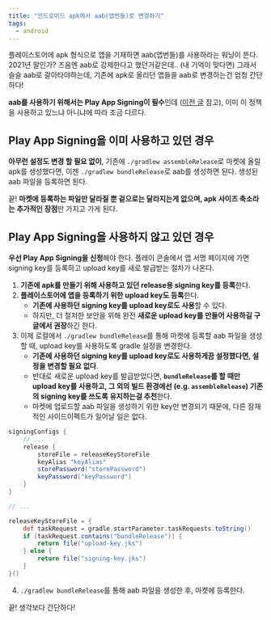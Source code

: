 ```yaml
---
title: "안드로이드 apk에서 aab(앱번들)로 변경하기"
tags:
  - android
---
```


플레이스토어에 apk 형식으로 앱을 기재하면 aab(앱번들)를 사용하라는 워닝이 뜬다. 2021년 말인가? 즈음엔 aab로 강제한다고 했던거같은데.. (내 기억이 맞다면)
그래서 슬슬 aab로 갈아타야하는데, 기존에 apk로 올리던 앱들을 aab로 변경하는건 엄청 간단하다!

**aab를 사용하기 위해서는 Play App Signing이 필수**인데 ([이전 글](https://giantsol.github.io/android-app-bundle/) 참고), 이미 이 정책을 사용하고 있느냐 아니냐에 따라 조금 다르다.

## Play App Signing을 이미 사용하고 있던 경우

**아무런 설정도 변경 할 필요 없이**, 기존에 `./gradlew assembleRelease`로 마켓에 올릴 apk를 생성했다면, 이젠 `./gradlew bundleRelease`로 aab를 생성하면 된다.
생성된 aab 파일을 등록하면 된다.

끝! **마켓에 등록하는 파일만 달라질 뿐 겉으로는 달라지는게 없으며, apk 사이즈 축소라는 추가적인 장점**만 가지고 가게 된다.

## Play App Signing을 사용하지 않고 있던 경우

**우선 Play App Signing을 신청**해야 한다. 플레이 콘솔에서 앱 서명 페이지에 가면 signing key를 등록하고 upload key를 새로 발급받는 절차가 나온다.

1. **기존에 apk를 만들기 위해 사용하고 있던 release용 signing key를 등록**한다.
2. **플레이스토어에 앱을 등록하기 위한 upload key도 등록**한다.
    - **기존에 사용하던 signing key를 upload key로도 사용**할 수 있다.
    - 하지만, 더 철저한 보안을 위해 완전 **새로운 upload key를 만들어 사용하길 구글에서 권장**하긴 한다.
3. 이제 로컬에서 `./gradlew bundleRelease`를 통해 마켓에 등록할 aab 파일을 생성할 때, upload key를 사용하도록 gradle 설정을 변경한다.
    - **기존에 사용하던 signing key를 upload key로도 사용하게끔 설정했다면, 설정을 변경할 필요 없다**.
    - 반대로 새로운 upload key를 발급받았다면, **`bundleRelease`를 할 때만 upload key를 사용하고, 그 외의 빌드 환경에선 (e.g. `assembleRelease`) 기존의 signing key를 쓰도록 유지하는걸 추천**한다.
    - 마켓에 업로드할 aab 파일을 생성하기 위한 key만 변경되기 때문에, 다른 잠재적인 사이드이펙트가 일어날 일은 없다.
    
```groovy
signingConfigs {
    // ...
    release {
        storeFile = releaseKeyStoreFile
        keyAlias "keyAlias"
        storePassword("storePassword")
        keyPassword("keyPassword")
    }
}

// ...

releaseKeyStoreFile = {
    def taskRequest = gradle.startParameter.taskRequests.toString()
    if (taskRequest.contains("bundleRelease")) {
        return file("upload-key.jks")
    } else {
        return file("signing-key.jks")
    }
}()
```

4. `./gradlew bundleRelease`를 통해 aab 파일을 생성한 후, 마켓에 등록한다.

끝! 생각보다 간단하다!